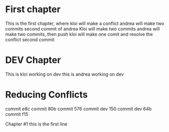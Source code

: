 # First chapter
This is the first chapter, where kloi will make a conflict
andrea will make two commits
second commit of andrea
Kloi will make two commits
andrea will make two commits, then push
kloi will make one comit and resolve the conflict
second commit

# DEV Chapter
This is kloi working on dev
this is andrea working on dev

# Reducing Conflicts
commit e8c
commit 80b
commit 576
commit dev 150
commit dev 64b
commit f15

Chapter #1
this is the first line
